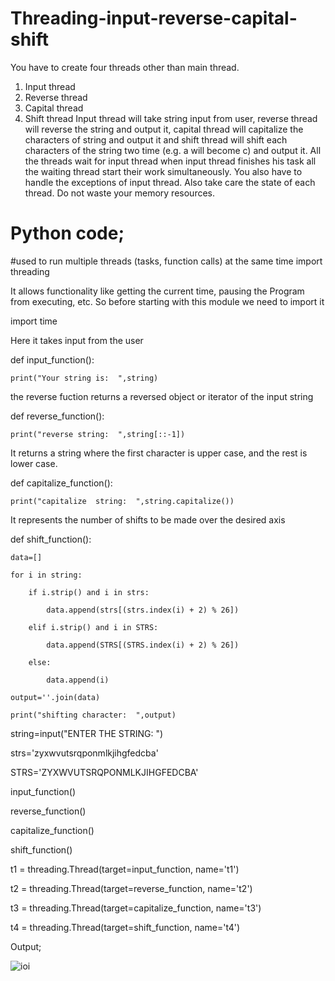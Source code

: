 # Threading-input-reverse-capital-shift

You have to create four threads other than main thread. 
1. Input thread 
2. Reverse thread 
3. Capital thread 
4. Shift thread 
Input thread will take string input from user, reverse thread will reverse the string and output it, 
capital thread will capitalize the characters of string and output it and shift thread will shift each 
characters of the string two time (e.g. a will become c) and output it. All the threads wait for input 
thread when input thread finishes his task all the waiting thread start their work simultaneously. 
You also have to handle the exceptions of input thread. Also take care the state of each thread. Do 
not waste your memory resources.

# Python code;
#used to run multiple threads (tasks, function calls) at the same time
import threading

It allows functionality like getting the current time, pausing the Program from executing, etc. So before starting with this module we need to import it

import time

Here it takes input from the user

def input_function():

    print("Your string is:  ",string)
    
 the reverse fuction returns a reversed object or iterator of the input string
 
def reverse_function():

    print("reverse string:  ",string[::-1])
    
It returns a string where the first character is upper case, and the rest is lower case.

def capitalize_function():

    print("capitalize  string:  ",string.capitalize())
    
 It represents the number of shifts to be made over the desired axis
 
def shift_function():

    data=[]
    
    for i in string:
    
        if i.strip() and i in strs:
        
            data.append(strs[(strs.index(i) + 2) % 26])
            
        elif i.strip() and i in STRS:
        
            data.append(STRS[(STRS.index(i) + 2) % 26])
            
        else:
        
            data.append(i)
            
    output=''.join(data)
    
    print("shifting character:  ",output)

string=input("ENTER THE STRING:   ")

strs='zyxwvutsrqponmlkjihgfedcba'

STRS='ZYXWVUTSRQPONMLKJIHGFEDCBA'

input_function()

reverse_function()

capitalize_function()

shift_function()

t1 = threading.Thread(target=input_function, name='t1')

t2 = threading.Thread(target=reverse_function, name='t2')

t3 = threading.Thread(target=capitalize_function, name='t3')

t4 = threading.Thread(target=shift_function, name='t4')

Output;

![ioi](https://user-images.githubusercontent.com/92621862/210607670-f47bcb26-83e3-43e6-8237-8b34e4e1c5a4.PNG)
